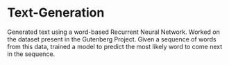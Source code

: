 # Text-Generation
Generated text using a word-based Recurrent Neural Network. Worked on the dataset present in the Gutenberg Project. Given a sequence of words from this data, trained a model to predict the most likely word to come next in the sequence.
